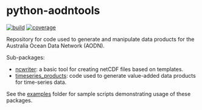 # python-aodntools
[![build](https://travis-ci.org/aodn/python-aodntools.png?branch=master)](https://travis-ci.org/aodn/python-aodntools)
[![coverage](https://codecov.io/gh/aodn/python-aodntools/branch/master/graph/badge.svg)](https://codecov.io/gh/aodn/python-aodntools)


Repository for code used to generate and manipulate data products for the Australia Ocean Data Network (AODN).

Sub-packages:
* [ncwriter](aodntools/ncwriter): a basic tool for creating netCDF files based on templates.
* [timeseries_products](aodntools/timeseries_products): code used to generate value-added data products for time-series data.

See the [examples](examples) folder for sample scripts demonstrating usage of these packages.

